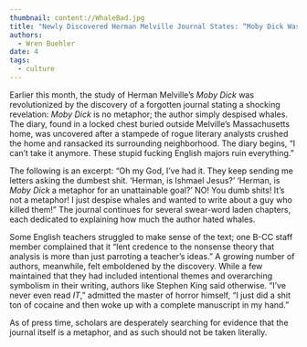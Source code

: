 ```yaml
---
thumbnail: content://WhaleBad.jpg
title: "Newly Discovered Herman Melville Journal States: “Moby Dick Wasn't A Metaphor, I Just Hate Whales”"
authors:
  - Wren Buehler
date: 4
tags:
  - culture
---
```


Earlier this month, the study of Herman Melville’s *Moby Dick* was revolutionized by the discovery of a forgotten journal stating a shocking revelation: *Moby Dick* is no metaphor; the author simply despised whales. The diary, found in a locked chest buried outside Melville’s Massachusetts home, was uncovered after a stampede of rogue literary analysts crushed the home and ransacked its surrounding neighborhood. The diary begins, “I can’t take it anymore. These stupid fucking English majors ruin everything.”

The following is an excerpt: “Oh my God, I’ve had it. They keep sending me letters asking the dumbest shit. ‘Herman, is Ishmael Jesus?’ ‘Herman, is *Moby Dick* a metaphor for an unattainable goal?’ NO! You dumb shits! It’s not a metaphor! I just despise whales and wanted to write about a guy who killed them!” The journal continues for several swear-word laden chapters, each dedicated to explaining how much the author hated whales.

Some English teachers struggled to make sense of the text; one B-CC staff member complained that it “lent credence to the nonsense theory that analysis is more than just parroting a teacher’s ideas.” A growing number of authors, meanwhile, felt emboldened by the discovery. While a few maintained that they had included intentional themes and overarching symbolism in their writing, authors like Stephen King said otherwise. “I’ve never even read *IT*,” admitted the master of horror himself, “I just did a shit ton of cocaine and then woke up with a complete manuscript in my hand.”

As of press time, scholars are desperately searching for evidence that the journal itself is a metaphor, and as such should not be taken literally.
